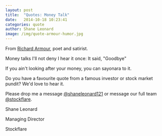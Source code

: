 ```yaml
---
layout: post
title:  "Quotes: Money Talk"
date:   2014-10-18 10:23:41
categories: quote
author: Shane Leonard
image: /img/quote-armour-humor.jpg
---
```


From [Richard Armour](http://en.wikipedia.org/wiki/Richard_Armour), poet and satirist.

Money talks I'll not deny
I hear it once: It said, "Goodbye"

If you ain't looking after your money, you can sayonara to it. 

Do you have a favourite quote from a famous investor or stock market pundit? We'd love to hear it.

Please drop me a message [@shaneleonard121](https://twitter.com/shaneleonard121) or message our full team [@stockflare](https://twitter.com/stockflare).

Shane Leonard

Managing Director

Stockflare